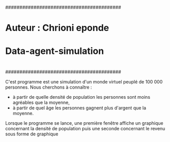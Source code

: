 #########################################
#                                       #
#     Auteur  : Chrioni eponde		#
#    					#
#       Data-agent-simulation		#
#					#
#########################################

C'est programme est une simulation d'un monde virtuel peuplé de 100 000 personnes. Nous cherchons à connaître :
- à partir de quelle densité de population les personnes sont moins agréables que la moyenne,
- à partir de quel âge les personnes gagnent plus d'argent que la moyenne.

Lorsque le programme se lance, une première fenêtre affiche un graphique concernant la densité de population puis une seconde concernant le revenu sous forme de graphique
